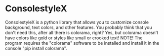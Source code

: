 # ConsolestyleX
ConsolestyleX is a python library that allows you to customize console background, text colors, and other features. You probably think that you don't need this, after all there is colorama, right? Yes, but colorama doesn't have colors like gold or styles like small or crooked text! NOTE! The program requires the "colorama" software to be installed and install it in the console "pip install colorama".
